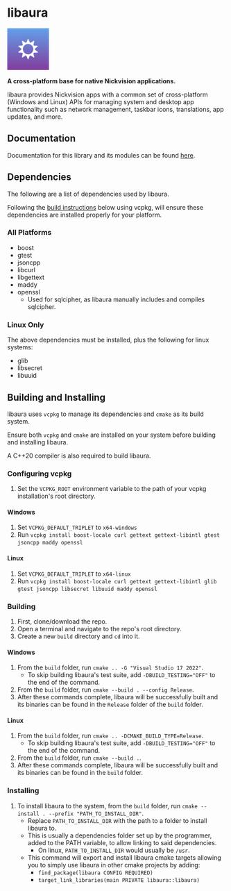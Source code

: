 # libaura

<img width='96' height='96' alt='Logo' src='resources/logo.png'/>

**A cross-platform base for native Nickvision applications.**

libaura provides Nickvision apps with a common set of cross-platform (Windows and Linux) APIs for managing system and desktop app functionality such as network management, taskbar icons, translations, app updates, and more.

## Documentation

Documentation for this library and its modules can be found [here](/docs).

## Dependencies
The following are a list of dependencies used by libaura. 

Following the [build instructions](#building-and-installing) below using vcpkg, will ensure these dependencies are installed properly for your platform.

### All Platforms
- boost
- gtest
- jsoncpp
- libcurl
- libgettext
- maddy
- openssl
    - Used for sqlcipher, as libaura manually includes and compiles sqlcipher.

### Linux Only
The above dependencies must be installed, plus the following for linux systems:
- glib
- libsecret
- libuuid

## Building and Installing
libaura uses `vcpkg` to manage its dependencies and `cmake` as its build system.

Ensure both `vcpkg` and `cmake` are installed on your system before building and installing libaura.

A C++20 compiler is also required to build libaura.

### Configuring vcpkg
1. Set the `VCPKG_ROOT` environment variable to the path of your vcpkg installation's root directory.
#### Windows
1. Set `VCPKG_DEFAULT_TRIPLET` to `x64-windows`
1. Run `vcpkg install boost-locale curl gettext gettext-libintl gtest jsoncpp maddy openssl`
#### Linux
1. Set `VCPKG_DEFAULT_TRIPLET` to `x64-linux`
1. Run `vcpkg install boost-locale curl gettext gettext-libintl glib gtest jsoncpp libsecret libuuid maddy openssl`

### Building
1. First, clone/download the repo.
1. Open a terminal and navigate to the repo's root directory.
1. Create a new `build` directory and `cd` into it. 
#### Windows
1. From the `build` folder, run `cmake .. -G "Visual Studio 17 2022"`.
    - To skip building libaura's test suite, add `-DBUILD_TESTING="OFF"` to the end of the command.
1. From the `build` folder, run `cmake --build . --config Release`.
1. After these commands complete, libaura will be successfully built and its binaries can be found in the `Release` folder of the `build` folder.
#### Linux
1. From the `build` folder, run `cmake .. -DCMAKE_BUILD_TYPE=Release`.
    - To skip building libaura's test suite, add `-DBUILD_TESTING="OFF"` to the end of the command.
1. From the `build` folder, run `cmake --build .`.
1. After these commands complete, libaura will be successfully built and its binaries can be found in the `build` folder.

### Installing
1. To install libaura to the system, from the `build` folder, run `cmake --install . --prefix "PATH_TO_INSTALL_DIR"`.
    - Replace `PATH_TO_INSTALL_DIR` with the path to a folder to install libaura to. 
    - This is usually a dependencies folder set up by the programmer, added to the PATH variable, to allow linking to said dependencies.
        - On linux, `PATH_TO_INSTALL_DIR` would usually be `/usr`.
    - This command will export and install libaura cmake targets allowing you to simply use libaura in other cmake projects by adding:
        - `find_package(libaura CONFIG REQUIRED)`
        - `target_link_libraries(main PRIVATE libaura::libaura)`

